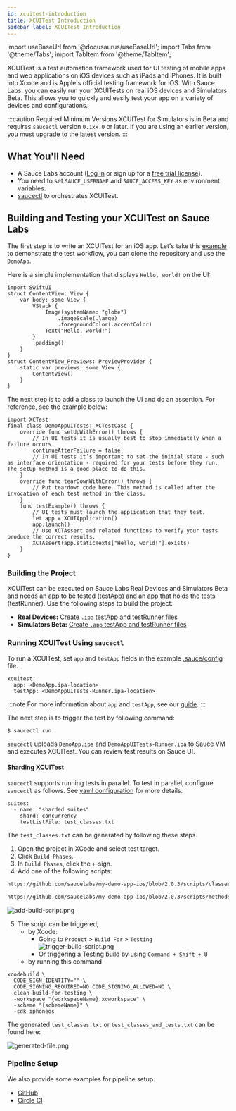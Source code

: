 ```yaml
---
id: xcuitest-introduction
title: XCUITest Introduction
sidebar_label: XCUITest Introduction
---
```


import useBaseUrl from '@docusaurus/useBaseUrl';
import Tabs from '@theme/Tabs';
import TabItem from '@theme/TabItem';

XCUITest is a test automation framework used for UI testing of mobile apps and web applications on iOS devices such as iPads and iPhones. It is built into Xcode and is Apple's official testing framework for iOS. With Sauce Labs, you can easily run your XCUITests on real iOS devices and Simulators <span className="sauceGreen">Beta</span>. This allows you to quickly and easily test your app on a variety of devices and configurations.

:::caution Required Minimum Versions
XCUITest for Simulators is in <span className="sauceGreen">Beta</span> and requires `saucectl` version `0.1xx.0` or later. If you are using an earlier version, you must upgrade to the latest version.
:::

## What You'll Need

- A Sauce Labs account ([Log in](https://accounts.saucelabs.com/am/XUI/#login/) or sign up for a [free trial license](https://saucelabs.com/sign-up)).
- You need to set `SAUCE_USERNAME` and `SAUCE_ACCESS_KEY` as environment variables.
- [saucectl](https://docs.saucelabs.com/dev/cli/saucectl/) to orchestrates XCUITest.

## Building and Testing your XCUITest on Sauce Labs

The first step is to write an XCUITest for an iOS app. Let's take this [example](https://github.com/saucelabs/saucectl-xcuitest-example/tree/main/DemoApp) to demonstrate the test workflow, you can clone the repository and use the [`DemoApp`](https://github.com/saucelabs/saucectl-xcuitest-example/tree/main/DemoApp/DemoApp).

Here is a simple implementation that displays `Hello, world!` on the UI:

```
import SwiftUI
struct ContentView: View {
    var body: some View {
        VStack {
            Image(systemName: "globe")
                .imageScale(.large)
                .foregroundColor(.accentColor)
            Text("Hello, world!")
        }
        .padding()
    }
}
struct ContentView_Previews: PreviewProvider {
    static var previews: some View {
        ContentView()
    }
}
```

The next step is to add a class to launch the UI and do an assertion. For reference, see the example below:

```
import XCTest
final class DemoAppUITests: XCTestCase {
    override func setUpWithError() throws {
        // In UI tests it is usually best to stop immediately when a failure occurs.
        continueAfterFailure = false
        // In UI tests it’s important to set the initial state - such as interface orientation - required for your tests before they run. The setUp method is a good place to do this.
    }
    override func tearDownWithError() throws {
        // Put teardown code here. This method is called after the invocation of each test method in the class.
    }
    func testExample() throws {
        // UI tests must launch the application that they test.
        let app = XCUIApplication()
        app.launch()
        // Use XCTAssert and related functions to verify your tests produce the correct results.
        XCTAssert(app.staticTexts["Hello, world!"].exists)
    }
}
```

### Building the Project

XCUITest can be executed on Sauce Labs Real Devices and Simulators <span className="sauceGreen">Beta</span> and needs an app to be tested (testApp) and an app that holds the tests (testRunner). Use the following steps to build the project:

- **Real Devices:** [Create `.ipa` testApp and testRunner files](/mobile-apps/automated-testing/ipa-files/)
- **Simulators <span className="sauceGreen">Beta</span>:** [Create `.app` testApp and testRunner files](/mobile-apps/automated-testing/app-files/)

### Running XCUITest Using `saucectl`

To run a XCUITest, set `app` and `testApp` fields in the example [.sauce/config](https://github.com/saucelabs/saucectl-xcuitest-example/blob/main/.sauce/config.yml) file.

```
xcuitest:
  app: <DemoApp.ipa-location>
  testApp: <DemoAppUITests-Runner.ipa-location>
```

:::note
For more information about `app` and `testApp`, see our [guide](https://docs.saucelabs.com/mobile-apps/automated-testing/espresso-xcuitest/xcuitest/#xcuitest).
:::

The next step is to trigger the test by following command:

```
$ saucectl run
```

`saucectl` uploads `DemoApp.ipa` and `DemoAppUITests-Runner.ipa` to Sauce VM and executes XCUITest. You can review test results on Sauce UI.

#### Sharding XCUITest

`saucectl` supports running tests in parallel. To test in parallel, configure `saucectl` as follows. See [yaml configuration](./xcuitest.md#shard) for more details.

```
suites:
  - name: "sharded suites"
    shard: concurrency
    testListFile: test_classes.txt
```

The `test_classes.txt` can be generated by following these steps.

1. Open the project in XCode and select test target.
2. Click `Build Phases`.
3. In `Build Phases`, click the `+`-sign.
4. Add one of the following scripts:

```bash reference
https://github.com/saucelabs/my-demo-app-ios/blob/2.0.3/scripts/classes.sh
```

```bash reference
https://github.com/saucelabs/my-demo-app-ios/blob/2.0.3/scripts/methods.sh
```

![add-build-script.png](/img/xcuitest/add-build-script.png)

5. The script can be triggered,
   - by Xcode:
     - Going to `Product` > `Build For` > `Testing`
       ![trigger-build-script.png](/img/xcuitest/trigger-build-script.png)
     - Or triggering a Testing build by using `Command + Shift + U`
   - by running this command

```
xcodebuild \
  CODE_SIGN_IDENTITY="" \
  CODE_SIGNING_REQUIRED=NO CODE_SIGNING_ALLOWED=NO \
  clean build-for-testing \
  -workspace "{workspaceName}.xcworkspace" \
  -scheme "{schemeName}" \
  -sdk iphoneos
```

The generated `test_classes.txt` or `test_classes_and_tests.txt` can be found here:

![generated-file.png](/img/xcuitest/generated-file.png)

### Pipeline Setup

We also provide some examples for pipeline setup.

- [GitHub](https://github.com/saucelabs/saucectl-xcuitest-example/blob/main/.github/workflows/test.yml)
- [Circle CI](https://github.com/saucelabs/saucectl-xcuitest-example/blob/main/.circleci/config.yml)
